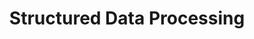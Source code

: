 ---
title: "Structured Data Processing"
layout: forward
target: https://multix.io/data-science-book-uva-2023/docs/modules/structured-data-module/overview-structured-data.html
nav_order: 0
---